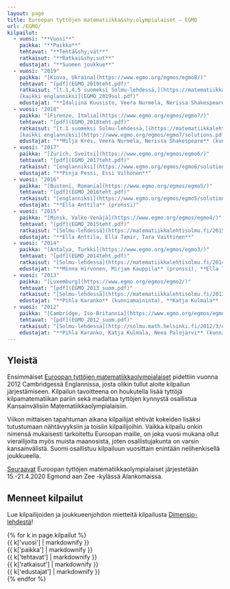 ```yaml
---
layout: page
title: Euroopan tyttöjen matematiikka&shy;olympialaiset – EGMO
url: /EGMO/
kilpailut:
  - vuosi: "**Vuosi**"
    paikka: "**Paikka**"
    tehtavat: "**Tehtä&shy;vät**"
    ratkaisut: "**Ratkai&shy;sut**"
    edustajat: "**Suomen joukkue**"
  - vuosi: "2019"
    paikka: "[Kiova, Ukraina](https://www.egmo.org/egmos/egmo8/)"
    tehtavat: "[pdf](EGMO_2019teht.pdf)"
    ratkaisut: "[t.1,4,5 suomeksi Solmu-lehdessä,](https://matematiikkalehtisolmu.fi/2019/2/egmo2019.pdf)
    [kaikki englanniksi](EGMO_2019sol.pdf)"
    edustajat: "**Idaliina Kuusisto, Veera Nurmela, Nerissa Shakespeare, Hilma Tillqvist**"  
  - vuosi: "2018"
    paikka: "[Firenze, Italia](https://www.egmo.org/egmos/egmo7/)"
    tehtavat: "[pdf](EGMO_2018teht.pdf)"
    ratkaisut: "[t.1 suomeksi Solmu-lehdessä,](https://matematiikkalehtisolmu.fi/2018/2/egmo2018_matkakertomus.pdf)
    [kaikki englanniksi](https://www.egmo.org/egmos/egmo7/solutions.pdf)"
    edustajat: "**Milja Krés, Veera Nurmela, Nerissa Shakespeare** (kunniamaininta), **Essi Vilhonen** (kunniamaininta)"
  - vuosi: "2017"
    paikka: "[Zürich, Sveitsi](https://www.egmo.org/egmos/egmo6/)"
    tehtavat: "[pdf](EGMO_2017teht.pdf)"
    ratkaisut: "[englanniksi](https://www.egmo.org/egmos/egmo6/solutions.pdf)"
    edustajat: "**Pinja Pessi, Essi Vilhonen**"
  - vuosi: "2016"
    paikka: "[Busteni, Romania](https://www.egmo.org/egmos/egmo5/)"
    tehtavat: "[pdf](EGMO_2016teht.pdf)"
    ratkaisut: "[englanniksi](https://www.egmo.org/egmos/egmo5/solutions.pdf)"
    edustajat: "**Ella Anttila** (pronssi)"
  - vuosi: "2015"
    paikka: "[Minsk, Valko-Venäjä](https://www.egmo.org/egmos/egmo4/)"
    tehtavat: "[pdf](EGMO_2015teht.pdf)"
    ratkaisut: "[Solmu-lehdessä](https://matematiikkalehtisolmu.fi/2015/3/egmo2015.pdf)"
    edustajat: "**Ella Anttila, Ella Tamir, Tara Vaittinen**"
  - vuosi: "2014"
    paikka: "[Antalya, Turkki](https://www.egmo.org/egmos/egmo3/)"
    tehtavat: "[pdf](EGMO_2014teht.pdf)"
    ratkaisut: "[Solmu-lehdessä](https://matematiikkalehtisolmu.fi/2014/3/egmo14.pdf)"
    edustajat: "**Minna Hirvonen, Mirjam Kauppila** (pronssi), **Ella Tamir, Tara Vaittinen**"
  - vuosi: "2013"
    paikka: "[Luxemburg](https://www.egmo.org/egmos/egmo2/)"
    tehtavat: "[pdf](EGMO_2013_suom.pdf)"
    ratkaisut: "[Solmu-lehdessä](https://matematiikkalehtisolmu.fi/2013/3/egmo2013.pdf)"
    edustajat: "**Pihla Karanko** (kunniamaininta), **Katja Kulmala** (kunniamaininta), **Neea Palojärvi, Ella Tamir**"
  - vuosi: "2012"
    paikka: "[Cambridge, Iso-Britannia](https://www.egmo.org/egmos/egmo1/)"
    tehtavat: "[pdf](EGMO_2012_suom.pdf)"
    ratkaisut: "[Solmu-lehdessä](http://solmu.math.helsinki.fi/2012/3/egmo.pdf)"
    edustajat: "**Pihla Karanko, Katja Kulmala, Neea Palojärvi** (kunniamaininta), **Jiali Yan** (pronssi)"
---
```


## Yleistä

Ensimmäiset [Euroopan tyttöjen matematiikka&shy;olympialaiset](https://www.egmo.org/)
pidettiin vuonna 2012 Cambridgessä Englannissa, josta olikin tullut aloite kilpailun järjestämiseen. 
Kilpailun tavoitteena on houkutella lisää tyttöjä kilpamatematiikan pariin sekä madaltaa tyttöjen kynnystä
osallistua Kansainvälisiin Matematiikka&shy;olympialaisiin. 

Viikon mittaisen tapahtuman aikana kilpailijat ehtivät kokeiden lisäksi tutustumaan nähtävyyksiin
ja toisiin kilpailijoihin. Vaikka kilpailu onkin nimensä mukaisesti tarkoitettu Euroopan maille,
on joka vuosi mukana ollut vierailijoita myös muista maanosista, joten osallistujakunta on varsin kansainvälistä.
Suomi osallistuu kilpailuun vuosittain enintään nelihenkisellä joukkueella.

[Seuraavat](https://egmo2020.nl/) Euroopan tyttöjen matematiikkaolympialaiset järjestetään 15.-21.4.2020 Egmond aan Zee -kylässä Alankomaissa.

## Menneet kilpailut

Lue kilpailijoiden ja joukkueenjohdon mietteitä kilpailusta [Dimensio-lehdestä](https://www.dimensiolehti.fi/mika-on-egmo-ja-mita-siella-tehdaan/)!

<div class="list-group">
{% for k in page.kilpailut %}
<div class="row list-group-item">
<div class="col-xs-2 col-sm-1">{{ k['vuosi'] | markdownify }}</div>
<div class="col-xs-4 col-sm-2">{{ k['paikka'] | markdownify }}</div>
<div class="col-xs-2">{{ k['tehtavat'] | markdownify }}</div>
<div class="col-xs-4 col-sm-3">{{ k['ratkaisut'] | markdownify }}</div>
<div class="col-xs-4 col-sm-4">{{ k['edustajat'] | markdownify }}</div>
</div>
{% endfor %}
</div>
